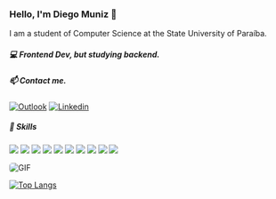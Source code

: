 ### Hello, I'm Diego Muniz 👋
I am a student of Computer Science at the State University of Paraíba.

##### :computer: Frontend Dev, but studying backend.

##### 📫 Contact me.
[![Outlook](https://img.shields.io/badge/outlook-diegomunizdev@outlook.com-blue?logo=outlook&logoColor=Red&labelColor=grey)](mailto:diegomunizdev@outlook.com) [![Linkedin](https://img.shields.io/badge/LinkedIn-Diego%20Muniz-blue?logo=Linkedin&logoColor=blue&labelColor=grey)](https://www.linkedin.com/in/diegomuniz13/)

##### :wrench: Skills
<img src="https://img.shields.io/badge/typescript%20-%23007ACC.svg?&style=for-the-badge&logo=typescript&logoColor=white"> <img src="https://img.shields.io/badge/node.js%20-%2343853D.svg?&style=for-the-badge&logo=node.js&logoColor=white"> <img src="https://img.shields.io/badge/express.js%20-%23404d59.svg?&style=for-the-badge"> <img src="https://img.shields.io/badge/react%20-%2320232a.svg?&style=for-the-badge&logo=react&logoColor=%2361DAFB"> <img src="https://img.shields.io/badge/redux%20-%23593d88.svg?&style=for-the-badge&logo=redux&logoColor=white"/> <img src="https://img.shields.io/badge/css3%20-%231572B6.svg?&style=for-the-badge&logo=css3&logoColor=white"/> <img src="https://img.shields.io/badge/html5%20-%23E34F26.svg?&style=for-the-badge&logo=html5&logoColor=white"/> <img src="https://img.shields.io/badge/bootstrap%20-%23563D7C.svg?&style=for-the-badge&logo=bootstrap&logoColor=white"/> <img src ="https://img.shields.io/badge/MongoDB-%234ea94b.svg?&style=for-the-badge&logo=mongodb&logoColor=white"/> <img src="https://img.shields.io/badge/docker%20-%230db7ed.svg?&style=for-the-badge&logo=docker&logoColor=white"/>

<img align="center" style="border-radius: 5px" alt="GIF" src="https://github-readme-stats.vercel.app/api?username=diegomunizdev&theme=react&show_owner=true&show_icons=true&hide_border=true&include_all_commits=true&count_private=true"/>

[![Top Langs](https://github-readme-stats.vercel.app/api/top-langs/?username=diegomunizdev&theme=dark)](https://github.com/diegomunizdev/github-readme-stats)
